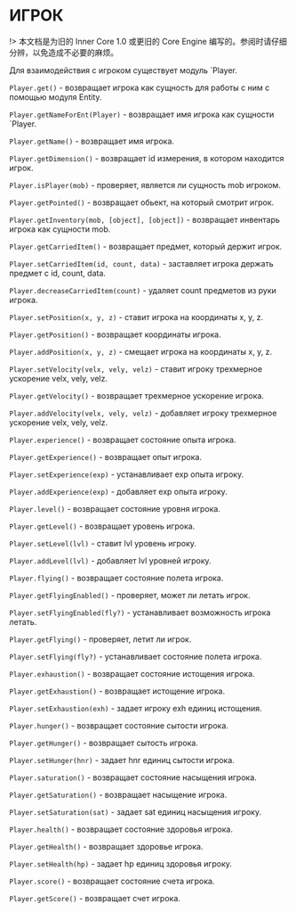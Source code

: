 # ИГРОК

!> 本文档是为旧的 Inner Core 1.0 或更旧的 Core Engine 编写的。参阅时请仔细分辨，以免造成不必要的麻烦。

Для взаимодействия с игроком существует модуль `Player.

`Player.get()` - возвращает игрока как сущность для работы с ним с помощью модуля Entity.

`Player.getNameForEnt(Player)` - возвращает имя игрока как сущности `Player.

`Player.getName()` - возвращает имя игрока.

`Player.getDimension()` - возвращает id измерения, в котором находится игрок.

`Player.isPlayer(mob)` - проверяет, является ли сущность mob игроком.

`Player.getPointed()` - возвращает обьект, на который смотрит игрок.

`Player.getInventory(mob, [object], [object])` - возвращает инвентарь игрока как сущности mob.

`Player.getCarriedItem()` - возвращает предмет, который держит игрок.

`Player.setCarriedItem(id, count, data)` - заставляет игрока держать предмет с id, count, data.

`Player.decreaseCarriedItem(count)` - удаляет count предметов из руки игрока.

`Player.setPosition(x, y, z)` - ставит игрока на координаты x, y, z.

`Player.getPosition()` - возвращает координаты игрока.

`Player.addPosition(x, y, z)` - смещает игрока на координаты x, y, z.

`Player.setVelocity(velx, vely, velz)` - ставит игроку трехмерное ускорение velx, vely, velz.

`Player.getVelocity()` - возвращает трехмерное ускорение игрока.

`Player.addVelocity(velx, vely, velz)` - добавляет игроку трехмерное ускорение velx, vely, velz.

`Player.experience()` - возвращает состояние опыта игрока.

`Player.getExperience()` - возвращает опыт игрока.

`Player.setExperience(exp)` - устанавливает exp опыта игроку.

`Player.addExperience(exp)` - добавляет exp опыта игроку.

`Player.level()` - возвращает состояние уровня игрока.

`Player.getLevel()` - возвращает уровень игрока.

`Player.setLevel(lvl)` - ставит lvl уровень игроку.

`Player.addLevel(lvl)` - добавляет lvl уровней игроку.

`Player.flying()` - возвращает состояние полета игрока.

`Player.getFlyingEnabled()` - проверяет, может ли летать игрок.

`Player.setFlyingEnabled(fly?)` - устанавливает возможность игрока летать.

`Player.getFlying()` - проверяет, летит ли игрок.

`Player.setFlying(fly?)` - устанавливает состояние полета игрока.

`Player.exhaustion()` - возвращает состояние истощения игрока.

`Player.getExhaustion()` - возвращает истощение игрока.

`Player.setExhaustion(exh)` - задает игроку exh единиц истощения.

`Player.hunger()` - возвращает состояние сытости игрока.

`Player.getHunger()` - возвращает сытость игрока.

`Player.setHunger(hnr)` - задает hnr единиц сытости игрока.

`Player.saturation()` - возвращает состояние насыщения игрока.

`Player.getSaturation()` - возвращает насыщение игрока.

`Player.setSaturation(sat)` - задает sat единиц насыщения игроку.

`Player.health()` - возвращает состояние здоровья игрока.

`Player.getHealth()` - возвращает здоровье игрока.

`Player.setHealth(hp)` - задает hp единиц здоровья игроку.

`Player.score()` - возвращает состояние счета игрока.

`Player.getScore()` - возвращает счет игрока.
